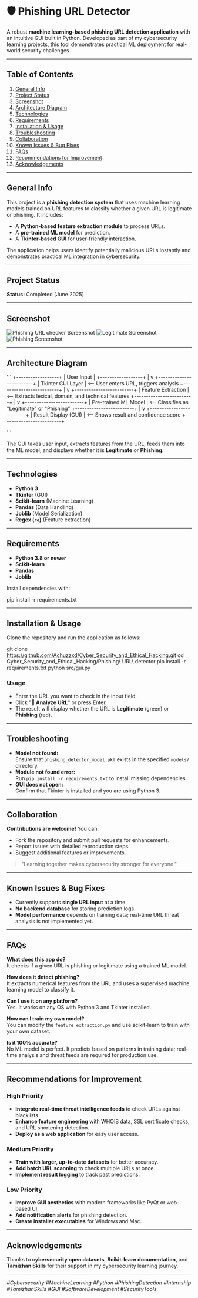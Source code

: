 # 🛡️ Phishing URL Detector

A robust **machine learning-based phishing URL detection application** with an intuitive GUI built in Python. Developed as part of my cybersecurity learning projects, this tool demonstrates practical ML deployment for real-world security challenges.

---

## Table of Contents

1. [General Info](#general-info)
2. [Project Status](#project-status)
3. [Screenshot](#screenshot)
4. [Architecture Diagram](#architecture-diagram)
5. [Technologies](#technologies)
6. [Requirements](#requirements)
7. [Installation & Usage](#installation--usage)
8. [Troubleshooting](#troubleshooting)
9. [Collaboration](#collaboration)
10. [Known Issues & Bug Fixes](#known-issues--bug-fixes)
11. [FAQs](#faqs)
12. [Recommendations for Improvement](#recommendations-for-improvement)
13. [Acknowledgements](#acknowledgements)

---

## General Info

This project is a **phishing detection system** that uses machine learning models trained on URL features to classify whether a given URL is legitimate or phishing. It includes:

- A **Python-based feature extraction module** to process URLs.
- A **pre-trained ML model** for prediction.
- A **Tkinter-based GUI** for user-friendly interaction.

The application helps users identify potentially malicious URLs instantly and demonstrates practical ML integration in cybersecurity.

---

## Project Status

**Status:** Completed (June 2025)

---

## Screenshot

![Phishing URL checker Screenshot](images/Screenshot_1.png)
![Legitimate Screenshot](images/Screenshot_2.png)
![Phishing Screenshot](images/Screenshot_3.png)
  

---

## Architecture Diagram
'''
    +------------------+
    |   User Input     |
    +------------------+
            |
            v
+-------------------------+
|    Tkinter GUI Layer    |  <-- User enters URL, triggers analysis
+-------------------------+
            |
            v
+-------------------------+
|    Feature Extraction   |  <-- Extracts lexical, domain, and technical features
+-------------------------+
            |
            v
+-------------------------+
|  Pre-trained ML Model   |  <-- Classifies as "Legitimate" or "Phishing"
+-------------------------+
            |
            v
+-------------------------+
|   Result Display (GUI)  |  <-- Shows result and confidence score
+-------------------------+

'''


The GUI takes user input, extracts features from the URL, feeds them into the ML model, and displays whether it is **Legitimate** or **Phishing**.

---

## Technologies

- **Python 3**
- **Tkinter** (GUI)
- **Scikit-learn** (Machine Learning)
- **Pandas** (Data Handling)
- **Joblib** (Model Serialization)
- **Regex (`re`)** (Feature extraction)

---

## Requirements

- **Python 3.8 or newer**
- **Scikit-learn**
- **Pandas**
- **Joblib**

Install dependencies with:

pip install -r requirements.txt


---

## Installation & Usage

Clone the repository and run the application as follows:

git clone https://github.com/Achuzzxd/Cyber_Security_and_Ethical_Hacking.git
cd Cyber_Security_and_Ethical_Hacking/Phishing\ URL\ detector
pip install -r requirements.txt
python src/gui.py



### Usage

- Enter the URL you want to check in the input field.
- Click "**🧠 Analyze URL**" or press Enter.
- The result will display whether the URL is **Legitimate** (green) or **Phishing** (red).

---

## Troubleshooting

- **Model not found:**  
  Ensure that `phishing_detector_model.pkl` exists in the specified `models/` directory.
- **Module not found error:**  
  Run `pip install -r requirements.txt` to install missing dependencies.
- **GUI does not open:**  
  Confirm that Tkinter is installed and you are using Python 3.

---

## Collaboration

**Contributions are welcome!** You can:

- Fork the repository and submit pull requests for enhancements.
- Report issues with detailed reproduction steps.
- Suggest additional features or improvements.

> "Learning together makes cybersecurity stronger for everyone."

---

## Known Issues & Bug Fixes

- Currently supports **single URL input** at a time.
- **No backend database** for storing prediction logs.
- **Model performance** depends on training data; real-time URL threat analysis is not implemented yet.

---

## FAQs

**What does this app do?**  
It checks if a given URL is phishing or legitimate using a trained ML model.

**How does it detect phishing?**  
It extracts numerical features from the URL and uses a supervised machine learning model to classify it.

**Can I use it on any platform?**  
Yes. It works on any OS with Python 3 and Tkinter installed.

**How can I train my own model?**  
You can modify the `feature_extraction.py` and use scikit-learn to train with your own dataset.

**Is it 100% accurate?**  
No ML model is perfect. It predicts based on patterns in training data; real-time analysis and threat feeds are required for production use.

---

## Recommendations for Improvement

### High Priority

- **Integrate real-time threat intelligence feeds** to check URLs against blacklists.
- **Enhance feature engineering** with WHOIS data, SSL certificate checks, and URL shortening detection.
- **Deploy as a web application** for easy user access.

### Medium Priority

- **Train with larger, up-to-date datasets** for better accuracy.
- **Add batch URL scanning** to check multiple URLs at once.
- **Implement result logging** to track past predictions.

### Low Priority

- **Improve GUI aesthetics** with modern frameworks like PyQt or web-based UI.
- **Add notification alerts** for phishing detection.
- **Create installer executables** for Windows and Mac.

---

## Acknowledgements

Thanks to **cybersecurity open datasets**, **Scikit-learn documentation**, and **Tamizhan Skills** for their support in my cybersecurity learning journey.

---

*#Cybersecurity #MachineLearning #Python #PhishingDetection #Internship #TamizhanSkills #GUI #SoftwareDevelopment #SecurityTools*
